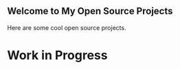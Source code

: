 ## Welcome to My Open Source Projects

Here are some cool open source projects.

# Work in Progress
